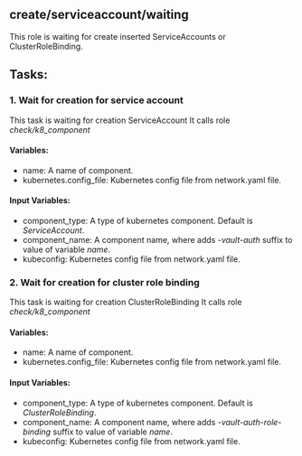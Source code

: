 ## create/serviceaccount/waiting
This role is waiting for create inserted ServiceAccounts or ClusterRoleBinding.

## Tasks:
### 1. Wait for creation for service account
This task is waiting for creation ServiceAccount
It calls role *check/k8_component*

#### Variables:
 - name: A name of component.
 - kubernetes.config_file: Kubernetes config file from network.yaml file.
 
#### Input Variables:
 - component_type: A type of kubernetes component. Default is *ServiceAccount*.
 - component_name: A component name, where adds *-vault-auth* suffix to value of variable *name*.
 - kubeconfig: Kubernetes config file from network.yaml file.

### 2. Wait for creation for cluster role binding
This task is waiting for creation ClusterRoleBinding
It calls role *check/k8_component*

#### Variables:
 - name: A name of component.
 - kubernetes.config_file: Kubernetes config file from network.yaml file.
 
#### Input Variables:
 - component_type: A type of kubernetes component. Default is *ClusterRoleBinding*.
 - component_name: A component name, where adds *-vault-auth-role-binding* suffix to value of variable *name*.
 - kubeconfig: Kubernetes config file from network.yaml file.
